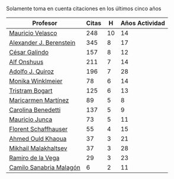 Solamente toma en cuenta citaciones en los últimos cinco años

Profesor | Citas | H | Años Actividad |
----  | ----- | --- | --- |
[Mauricio Velasco](https://scholar.google.com/citations?user=2Z8U2DcAAAAJ&hl=en)| 248| 10| 14|
[Alexander J. Berenstein](https://scholar.google.com/citations?user=MVlKsDoAAAAJ&hl=en)| 345 | 8| 17|
[César Galindo](https://scholar.google.com/citations?user=ozJrzUEAAAAJ&hl=en) | 157 |8 | 12|
[Alf Onshuus](https://scholar.google.com/citations?user=Ov2U9EoAAAAJ&hl=en)| 211 | 7 | 14 |
[Adolfo J. Quiroz](https://scholar.google.com/citations?user=qwMDh-4AAAAJ&hl=en)|196| 7 | 28|
[Monika Winklmeier](https://scholar.google.com/citations?user=rHoZFKQAAAAJ&hl=en)| 78 | 6 | 14 |
[Tristram Bogart](https://scholar.google.com/citations?user=YbicPRQAAAAJ&hl=en) | 125| 6| 13 |
[Maricarmen Martínez](https://scholar.google.com/citations?user=Q0fgYywAAAAJ&hl=en) | 89 | 5 | 8 |
[Carolina Benedetti](https://scholar.google.com/citations?user=b8qfHuwAAAAJ&hl=en)| 137 | 5 | 9|
[Mauricio Junca](https://scholar.google.com/citations?user=CoIlxH0AAAAJ&hl=en)| 73| 5 | 11|
[Florent Schaffhauser](https://scholar.google.com/citations?user=Xu_2niIAAAAJ&hl=en)| 55|4|15|
[Ahmed Ould Khaoua](https://scholar.google.com/citations?user=GwCiTdkAAAAJ&hl=en)| 37| 3|21|
[Mikhail Malakhaltsev](https://scholar.google.com/citations?user=wvkXwR4AAAAJ&hl=en)|37|3|28|
[Ramiro de la Vega](https://scholar.google.com/citations?user=5v8TawIAAAAJ&hl=en)|29| 3 | 23|
[Camilo Sanabria Malagón](https://scholar.google.com/citations?user=gYNPrDQAAAAJ&hl=en)| 6|2|11
